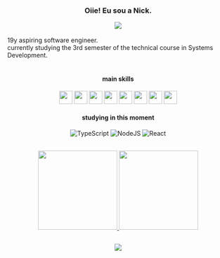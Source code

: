 <div align="center">
  
  ### Oiie! Eu sou a Nick.
  
<img src="https://img.pokemondb.net/sprites/sword-shield/normal/pangoro.png">
</div>

<br>
 19y aspiring software engineer.
<br>
 currently studying the 3rd semester of the technical course in Systems Development. 
<br>

<div align="center">
  <br>

#### main skills
<img height="30rem" src="https://cdn.jsdelivr.net/gh/devicons/devicon/icons/c/c-line.svg" />
<img height="30rem" src="https://cdn.jsdelivr.net/gh/devicons/devicon/icons/csharp/csharp-line.svg" />
<img height="30rem" src="https://cdn.jsdelivr.net/gh/devicons/devicon/icons/javascript/javascript-plain.svg" />
<img height="30rem" src="https://cdn.jsdelivr.net/gh/devicons/devicon/icons/html5/html5-plain.svg" />
<img height="30rem" src="https://cdn.jsdelivr.net/gh/devicons/devicon/icons/css3/css3-plain.svg" />
<img height="30rem" src="https://cdn.jsdelivr.net/gh/devicons/devicon/icons/react/react-original.svg" />
<img height="30rem" src="https://cdn.jsdelivr.net/gh/devicons/devicon/icons/microsoftsqlserver/microsoftsqlserver-plain.svg" />
<img height="30rem" src="https://cdn.jsdelivr.net/gh/devicons/devicon/icons/git/git-plain.svg" />

#### studying in this moment
![TypeScript](https://img.shields.io/badge/typescript-%23007ACC.svg?style=for-the-badge&logo=typescript&logoColor=white)
![NodeJS](https://img.shields.io/badge/node.js-6DA55F?style=for-the-badge&logo=node.js&logoColor=white)
![React](https://img.shields.io/badge/react-%2320232a.svg?style=for-the-badge&logo=react&logoColor=white)

</div>

<br>
<div align="center">
  <a href="https://github.com/nicolleramos">
  <img height="180em" src="https://github-readme-stats.vercel.app/api?username=nicolleramos&theme=dark&show_icons=true&hide_border=true&count_private=true"/>
  <img height="180em" src="https://github-readme-stats.vercel.app/api/top-langs/?username=nicolleramos&theme=dark&show_icons=true&hide_border=true&layout=compact"/>
</div>

##

<div align="center" >
  <a href="https://www.linkedin.com/in/nicolle-ramos-828891273/" target="_blank"><img src="https://img.shields.io/badge/-LinkedIn-%230077B5?style=for-the-badge&logo=linkedin&logoColor=white" target="_blank"></a>
</div>

